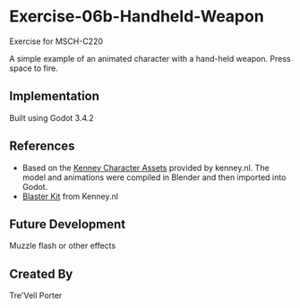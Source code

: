 # Exercise-06b-Handheld-Weapon

Exercise for MSCH-C220

A simple example of an animated character with a hand-held weapon. Press space to fire.

## Implementation

Built using Godot 3.4.2

## References
 - Based on the [Kenney Character Assets](https://kenney.itch.io/kenney-character-assets) provided by kenney.nl. The model and animations were compiled in Blender and then imported into Godot.
 - [Blaster Kit](https://kenney.nl/assets/blaster-kit) from Kenney.nl

## Future Development

Muzzle flash or other effects

## Created By

Tre'Vell Porter
